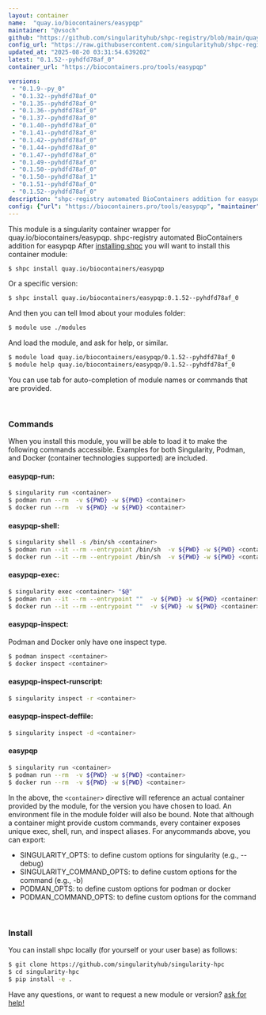 ```yaml
---
layout: container
name:  "quay.io/biocontainers/easypqp"
maintainer: "@vsoch"
github: "https://github.com/singularityhub/shpc-registry/blob/main/quay.io/biocontainers/easypqp/container.yaml"
config_url: "https://raw.githubusercontent.com/singularityhub/shpc-registry/main/quay.io/biocontainers/easypqp/container.yaml"
updated_at: "2025-08-20 03:31:54.639202"
latest: "0.1.52--pyhdfd78af_0"
container_url: "https://biocontainers.pro/tools/easypqp"

versions:
 - "0.1.9--py_0"
 - "0.1.32--pyhdfd78af_0"
 - "0.1.35--pyhdfd78af_0"
 - "0.1.36--pyhdfd78af_0"
 - "0.1.37--pyhdfd78af_0"
 - "0.1.40--pyhdfd78af_0"
 - "0.1.41--pyhdfd78af_0"
 - "0.1.42--pyhdfd78af_0"
 - "0.1.44--pyhdfd78af_0"
 - "0.1.47--pyhdfd78af_0"
 - "0.1.49--pyhdfd78af_0"
 - "0.1.50--pyhdfd78af_0"
 - "0.1.50--pyhdfd78af_1"
 - "0.1.51--pyhdfd78af_0"
 - "0.1.52--pyhdfd78af_0"
description: "shpc-registry automated BioContainers addition for easypqp"
config: {"url": "https://biocontainers.pro/tools/easypqp", "maintainer": "@vsoch", "description": "shpc-registry automated BioContainers addition for easypqp", "latest": {"0.1.52--pyhdfd78af_0": "sha256:2c088fce3af0702d8515170cfebe942f1af51ccc4e173f16c935bb44a5eb99db"}, "tags": {"0.1.9--py_0": "sha256:efcf721422625e00ac551c33a533fec687a0cd4e52bb93aa5648f255b5b26b23", "0.1.32--pyhdfd78af_0": "sha256:6ad75c09290082fa1f1704960847d1364c67ac52fa37c913ad2880bd11aedbdf", "0.1.35--pyhdfd78af_0": "sha256:17040c83be70d3f6ff53e18671d42f14410063c207c94ea0432a01e69e21b3e4", "0.1.36--pyhdfd78af_0": "sha256:f5bf6ab13125c8945b3df98eea118e866f33d6d5aee956fe7c0a6b089c9f83fc", "0.1.37--pyhdfd78af_0": "sha256:5591dc48bafb8dd0a683727443a5136e9c3c4572fb385c3b98d36cac13f54ac9", "0.1.40--pyhdfd78af_0": "sha256:7462ed117e74317edf81241532a56cc7e17279aa8def9ad5a87f3e4861e1d778", "0.1.41--pyhdfd78af_0": "sha256:fa51748d28ad60199293ebc8a97c88198808c9c93a291d8bcf42758ee17a30fd", "0.1.42--pyhdfd78af_0": "sha256:289961fff91065205eb0771083f5dafdbbd958452592d50079a2eef5fbd7c27d", "0.1.44--pyhdfd78af_0": "sha256:5edabc0bc5f9f3c8e9a4fb6ef9a757e9d41bb56837e0115e7f8a2e8b7e4c888a", "0.1.47--pyhdfd78af_0": "sha256:05d590b16e65a9dbacc9665e56020e6dde80fe046bb0668c0ff65fc4802ff297", "0.1.49--pyhdfd78af_0": "sha256:94e6ab7ab473dff7014140a31fb46bd281697b79bfd3e3b3b8898822a50dc0a2", "0.1.50--pyhdfd78af_0": "sha256:82ec6181308514b01ce4618fd410732de501d1620738007944a7c119b409bdfa", "0.1.50--pyhdfd78af_1": "sha256:b7c6650a9cafb4b2aba797c6d34be35073e646a49b6689bc8cf4b45e4f68549f", "0.1.51--pyhdfd78af_0": "sha256:47b94be2ac5d0968e72635c124bab8539d8c7e006c65a4ace7c9188b1c83c9c4", "0.1.52--pyhdfd78af_0": "sha256:2c088fce3af0702d8515170cfebe942f1af51ccc4e173f16c935bb44a5eb99db"}, "docker": "quay.io/biocontainers/easypqp"}
---
```


This module is a singularity container wrapper for quay.io/biocontainers/easypqp.
shpc-registry automated BioContainers addition for easypqp
After [installing shpc](#install) you will want to install this container module:


```bash
$ shpc install quay.io/biocontainers/easypqp
```

Or a specific version:

```bash
$ shpc install quay.io/biocontainers/easypqp:0.1.52--pyhdfd78af_0
```

And then you can tell lmod about your modules folder:

```bash
$ module use ./modules
```

And load the module, and ask for help, or similar.

```bash
$ module load quay.io/biocontainers/easypqp/0.1.52--pyhdfd78af_0
$ module help quay.io/biocontainers/easypqp/0.1.52--pyhdfd78af_0
```

You can use tab for auto-completion of module names or commands that are provided.

<br>

### Commands

When you install this module, you will be able to load it to make the following commands accessible.
Examples for both Singularity, Podman, and Docker (container technologies supported) are included.

#### easypqp-run:

```bash
$ singularity run <container>
$ podman run --rm  -v ${PWD} -w ${PWD} <container>
$ docker run --rm  -v ${PWD} -w ${PWD} <container>
```

#### easypqp-shell:

```bash
$ singularity shell -s /bin/sh <container>
$ podman run --it --rm --entrypoint /bin/sh  -v ${PWD} -w ${PWD} <container>
$ docker run --it --rm --entrypoint /bin/sh  -v ${PWD} -w ${PWD} <container>
```

#### easypqp-exec:

```bash
$ singularity exec <container> "$@"
$ podman run --it --rm --entrypoint ""  -v ${PWD} -w ${PWD} <container> "$@"
$ docker run --it --rm --entrypoint ""  -v ${PWD} -w ${PWD} <container> "$@"
```

#### easypqp-inspect:

Podman and Docker only have one inspect type.

```bash
$ podman inspect <container>
$ docker inspect <container>
```

#### easypqp-inspect-runscript:

```bash
$ singularity inspect -r <container>
```

#### easypqp-inspect-deffile:

```bash
$ singularity inspect -d <container>
```



#### easypqp

```bash
$ singularity run <container>
$ podman run --rm  -v ${PWD} -w ${PWD} <container>
$ docker run --rm  -v ${PWD} -w ${PWD} <container>
```


In the above, the `<container>` directive will reference an actual container provided
by the module, for the version you have chosen to load. An environment file in the
module folder will also be bound. Note that although a container
might provide custom commands, every container exposes unique exec, shell, run, and
inspect aliases. For anycommands above, you can export:

 - SINGULARITY_OPTS: to define custom options for singularity (e.g., --debug)
 - SINGULARITY_COMMAND_OPTS: to define custom options for the command (e.g., -b)
 - PODMAN_OPTS: to define custom options for podman or docker
 - PODMAN_COMMAND_OPTS: to define custom options for the command

<br>

### Install

You can install shpc locally (for yourself or your user base) as follows:

```bash
$ git clone https://github.com/singularityhub/singularity-hpc
$ cd singularity-hpc
$ pip install -e .
```

Have any questions, or want to request a new module or version? [ask for help!](https://github.com/singularityhub/singularity-hpc/issues)